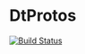 # DtProtos

[![Build Status](https://travis-ci.org/dejakaymac/DtProtos.jl.png)](https://travis-ci.org/dejakaymac/DtProtos.jl)

